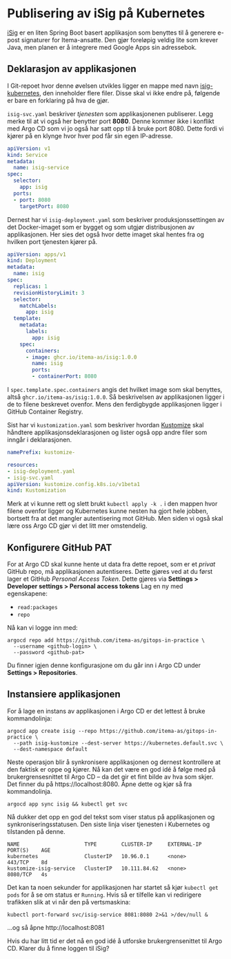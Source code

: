 # Publisering av iSig på Kubernetes

[iSig](https://github.com/Itema-as/isig) er en liten Spring Boot basert applikasjon som benyttes til å generere e-post signaturer for Itema-ansatte. Den gjør foreløpig veldig lite som krever Java, men planen er å integrere med Google Apps sin adressebok.

## Deklarasjon av applikasjonen

I Git-repoet hvor denne øvelsen utvikles ligger en mappe med navn [isig-kubernetes](./isig-kubernetes), den inneholder flere filer. Disse skal vi ikke endre på, følgende er bare en forklaring på hva de gjør.

`isig-svc.yaml` beskriver _tjenesten_ som applikasjonenen publiserer. Legg merke til at vi også her benytter port **8080**. Denne kommer ikke i konflikt med Argo CD som vi jo også har satt opp til å bruke port 8080. Dette fordi vi kjører på en klynge hvor hver pod får sin egen IP-adresse.

```yaml
apiVersion: v1
kind: Service
metadata:
  name: isig-service
spec:
  selector:
    app: isig
  ports:
  - port: 8080
    targetPort: 8080
```

Dernest har vi `isig-deployment.yaml` som beskriver produksjonssettingen av det Docker-imaget som er bygget og som utgjør distribusjonen av applikasjonen. Her sies det også hvor dette imaget skal hentes fra og hvilken port tjenesten kjører på.

```yaml
apiVersion: apps/v1
kind: Deployment
metadata:
  name: isig
spec:
  replicas: 1
  revisionHistoryLimit: 3
  selector:
    matchLabels:
      app: isig
  template:
    metadata:
      labels:
        app: isig
    spec:
      containers:
      - image: ghcr.io/itema-as/isig:1.0.0
        name: isig
        ports:
        - containerPort: 8080
```

I `spec.template.spec.containers` angis det hvilket image som skal benyttes, altså `ghcr.io/itema-as/isig:1.0.0`. Så beskrivelsen av applikasjonen ligger i de to filene beskrevet ovenfor. Mens den ferdigbygde applikasjonen ligger i GitHub Container Registry.

Sist har vi `kustomization.yaml` som beskriver hvordan [Kustomize](https://kustomize.io) skal håndtere applikasjonsdeklarasjonen og lister også opp andre filer som inngår i deklarasjonen.

```yaml
namePrefix: kustomize-

resources:
- isig-deployment.yaml
- isig-svc.yaml
apiVersion: kustomize.config.k8s.io/v1beta1
kind: Kustomization
```

Merk at vi kunne rett og slett brukt `kubectl apply -k .` i den mappen hvor filene ovenfor ligger og Kubernetes kunne nesten ha gjort hele jobben, bortsett fra at det mangler autentisering mot GitHub. Men siden vi også skal lære oss Argo CD gjør vi det litt mer omstendelig.

## Konfigurere GitHub PAT

For at Argo CD skal kunne hente ut data fra dette repoet, som er et _privat_ GitHub repo, må applikasjonen autentiseres. Dette gjøres ved at du først lager et GitHub *Personal Access Token*. Dette gjøres via **Settings > Developer settings > Personal access tokens** Lag en ny med egenskapene:

- `read:packages`
- `repo`

Nå kan vi logge inn med:

```shell
argocd repo add https://github.com/itema-as/gitops-in-practice \
  --username <github-login> \
  --password <github-pat>
```

Du finner igjen denne konfigurasjone om du går inn i Argo CD under **Settings > Repositories**.

## Instansiere applikasjonen

For å lage en instans av applikasjonen i Argo CD er det lettest å bruke kommandolinja:

```shell
argocd app create isig --repo https://github.com/itema-as/gitops-in-practice \
  --path isig-kustomize --dest-server https://kubernetes.default.svc \
  --dest-namespace default
```

Neste operasjon blir å synkronisere applikasjonen og dernest kontrollere at den faktisk er oppe og kjører. Nå kan det være en god idé å følge med på brukergrensesnittet til Argo CD – da det gir et fint bilde av hva som skjer. Det finner du på https://localhost:8080. Åpne dette og kjør så fra kommandolinja.

```shell
argocd app sync isig && kubectl get svc
```

Nå dukker det opp en god del tekst som viser status på applikasjonen og synkroniseringsstatusen. Den siste linja viser tjenesten i Kubernetes og tilstanden på denne.

```
NAME                     TYPE        CLUSTER-IP     EXTERNAL-IP   PORT(S)    AGE
kubernetes               ClusterIP   10.96.0.1      <none>        443/TCP    8d
kustomize-isig-service   ClusterIP   10.111.84.62   <none>        8080/TCP   4s
```

Det kan ta noen sekunder for applikasjonen har startet så kjør `kubectl get pods` for å se om status er `Running`. Hvis så er tilfelle kan vi redirigere trafikken slik at vi når den på vertsmaskina:

```shell
kubectl port-forward svc/isig-service 8081:8080 2>&1 >/dev/null &
```

…og så åpne http://localhost:8081

Hvis du har litt tid er det nå en god idé å utforske brukergrensenittet til Argo CD. Klarer du å finne loggen til iSig?